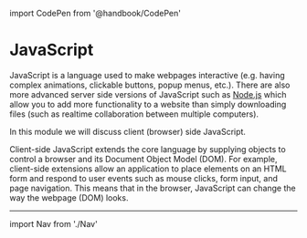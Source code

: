 import CodePen from '@handbook/CodePen'

# JavaScript

JavaScript is a language used to make webpages interactive (e.g. having complex animations, clickable buttons, popup menus, etc.). There are also more advanced server side versions of JavaScript such as [Node.js](https://nodejs.org) which allow you to add more functionality to a website than simply downloading files (such as realtime collaboration between multiple computers).

In this module we will discuss client (browser) side JavaScript.

Client-side JavaScript extends the core language by supplying objects to control a browser and its Document Object Model (DOM). For example, client-side extensions allow an application to place elements on an HTML form and respond to user events such as mouse clicks, form input, and page navigation. This means that in the browser, JavaScript can change the way the webpage (DOM) looks.

---

import Nav from './Nav'

<Nav/>
